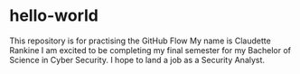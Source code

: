 # hello-world
This repository is for practising the GitHub Flow
My name is Claudette Rankine
I am excited to be completing my final semester for my Bachelor of Science in Cyber Security. I hope to land a job as a Security Analyst.
